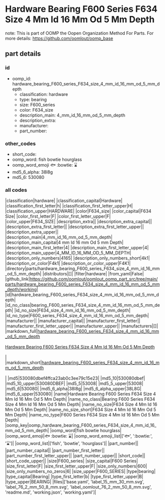 # Hardware Bearing F600 Series F634 Size 4 Mm Id 16 Mm Od 5 Mm Depth  

note: This is part of OOMP the Oopen Organization Method For Parts. For more details: https://github.com/oomlout/oomp_base

##  part details





### id
* oomp_id: hardware_bearing_F600_series_F634_size_4_mm_id_16_mm_od_5_mm_depth
  * classification: hardware
  * type: bearing
  * size: F600_series
  * color: F634_size
  * description_main: 4_mm_id_16_mm_od_5_mm_depth
  * description_extra: 
  * manufacturer: 
  * part_number: 

### other_codes
* short_code: 
* oomp_word: fish bowtie hourglass
* oomp_word_emoji :fish: :bowtie: :hourglass:
* md5_6_alpha: 38l8g
* md5_6: 530080

### all codes 
|classification|hardware|
|classification_capital|Hardware|
|classification_first_letter|h|
|classification_first_letter_upper|H|
|classification_upper|HARDWARE|
|color|F634_size|
|color_capital|F634 Size|
|color_first_letter|F|
|color_first_letter_upper|F|
|color_upper|F634_SIZE|
|description_extra||
|description_extra_capital||
|description_extra_first_letter||
|description_extra_first_letter_upper||
|description_extra_upper||
|description_main|4_mm_id_16_mm_od_5_mm_depth|
|description_main_capital|4 mm Id 16 mm Od 5 mm Depth|
|description_main_first_letter|4|
|description_main_first_letter_upper|4|
|description_main_upper|4_MM_ID_16_MM_OD_5_MM_DEPTH|
|description_only_numbers|4165|
|description_only_numbers_short|4k1|
|description_or_color|F4k1|
|description_or_color_upper|F4K1|
|directory|parts/hardware_bearing_F600_series_F634_size_4_mm_id_16_mm_od_5_mm_depth|
|distributors|[]|
|filter|hardware|
|from_yaml|False|
|github_link|https://github.com/oomlout/oomlout_oomp_part_src/tree/main/parts/hardware_bearing_F600_series_F634_size_4_mm_id_16_mm_od_5_mm_depth/working|
|id|hardware_bearing_F600_series_F634_size_4_mm_id_16_mm_od_5_mm_depth|
|id_no_class|bearing_F600_series_F634_size_4_mm_id_16_mm_od_5_mm_depth|
|id_no_size|F634_size_4_mm_id_16_mm_od_5_mm_depth|
|id_no_type|F600_series_F634_size_4_mm_id_16_mm_od_5_mm_depth|
|manufacturer||
|manufacturer_capital||
|manufacturer_first_letter||
|manufacturer_first_letter_upper||
|manufacturer_upper||
|manufacturers|[]|
|markdown_full|[hardware_bearing_F600_series_F634_size_4_mm_id_16_mm_od_5_mm_depth](https://github.com/oomlout/oomlout_oomp_part_src/tree/main/parts/hardware_bearing_F600_series_F634_size_4_mm_id_16_mm_od_5_mm_depth/working)<br>[](https://github.com/oomlout/oomlout_oomp_part_src/tree/main/parts/hardware_bearing_F600_series_F634_size_4_mm_id_16_mm_od_5_mm_depth/working)<br>[Hardware Bearing F600 Series F634 Size 4 Mm Id 16 Mm Od 5 Mm Depth](https://github.com/oomlout/oomlout_oomp_part_src/tree/main/parts/hardware_bearing_F600_series_F634_size_4_mm_id_16_mm_od_5_mm_depth/working)<br><br>|
|markdown_short|[hardware_bearing_F600_series_F634_size_4_mm_id_16_mm_od_5_mm_depth](https://github.com/oomlout/oomlout_oomp_part_src/tree/main/parts/hardware_bearing_F600_series_F634_size_4_mm_id_16_mm_od_5_mm_depth/working)<br><br>|
|md5|530080dbef4ffca23ab0c3ee79c15e23|
|md5_10|530080dbef|
|md5_10_upper|530080DBEF|
|md5_5|53008|
|md5_5_upper|53008|
|md5_6|530080|
|md5_6_alpha|38l8g|
|md5_6_alpha_upper|38L8G|
|md5_6_upper|530080|
|name|Hardware Bearing F600 Series F634 Size 4 Mm Id 16 Mm Od 5 Mm Depth|
|name_no_class|Bearing F600 Series F634 Size 4 Mm Id 16 Mm Od 5 Mm Depth|
|name_no_size|F634 Size 4 Mm Id 16 Mm Od 5 Mm Depth|
|name_no_size_short|F634 Size 4 Mm Id 16 Mm Od 5 Mm Depth|
|name_no_type|F600 Series F634 Size 4 Mm Id 16 Mm Od 5 Mm Depth|
|oomp_key|oomp_hardware_bearing_F600_series_F634_size_4_mm_id_16_mm_od_5_mm_depth|
|oomp_word|fish bowtie hourglass|
|oomp_word_emoji|:fish: :bowtie: :hourglass:|
|oomp_word_emoji_list|[':fish:', ':bowtie:', ':hourglass:']|
|oomp_word_list|['fish', 'bowtie', 'hourglass']|
|part_number||
|part_number_capital||
|part_number_first_letter||
|part_number_first_letter_upper||
|part_number_upper||
|short_code||
|short_code_upper||
|size|F600_series|
|size_capital|F600 Series|
|size_first_letter|F|
|size_first_letter_upper|F|
|size_only_numbers|600|
|size_only_numbers_no_zeros|6|
|size_upper|F600_SERIES|
|type|bearing|
|type_capital|Bearing|
|type_first_letter|b|
|type_first_letter_upper|B|
|type_upper|BEARING|
|files|['base.yaml', 'label_15_mm_30_mm.svg', 'label_76_2_mm_50_8_mm.svg', 'label_oomlout_76_2_mm_50_8_mm.svg', 'readme.md', 'working.json', 'working.yaml']|
